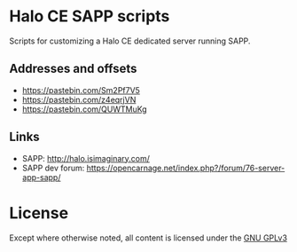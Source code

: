 Halo CE SAPP scripts
====================

Scripts for customizing a Halo CE dedicated server running SAPP.


Addresses and offsets
---------------------
 - https://pastebin.com/Sm2Pf7V5
 - https://pastebin.com/z4eqrjVN
 - https://pastebin.com/QUWTMuKg


Links
-----
 - SAPP: http://halo.isimaginary.com/
 - SAPP dev forum: https://opencarnage.net/index.php?/forum/76-server-app-sapp/


License
=======

Except where otherwise noted, all content is licensed under the [GNU GPLv3](https://www.gnu.org/licenses/gpl-3.0.en.html)
